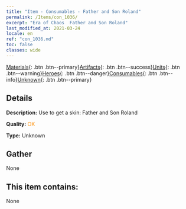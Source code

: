 ```yaml
---
title: "Item - Consumables - Father and Son Roland"
permalink: /Items/con_1036/
excerpt: "Era of Chaos  Father and Son Roland"
last_modified_at: 2021-03-24
locale: en
ref: "con_1036.md"
toc: false
classes: wide
---
```

 [Materials](/Items/){: .btn .btn--primary}[Artifacts](/Items/Artifacts/){: .btn .btn--success}[Units](/Items/Units/){: .btn .btn--warning}[Heroes](/Items/Heroes/){: .btn .btn--danger}[Consumables](/Items/Consumables/){: .btn .btn--info}[Unknown](/Items/Unknown/){: .btn .btn--primary}

## Details
 **Description:** Use to get a skin: Father and Son Roland

 **Quality:** <span style="color: #FF8C00">OK</span>

 **Type:** Unknown

## Gather

  None

## This item contains:

  None

